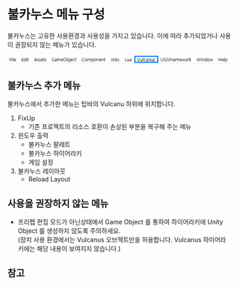 # 불카누스 메뉴 구성

불카누스는 고유한 사용환경과 사용성을 가지고 있습니다. 이에 따라 추가되었거나 사용이 권장되지 않는 메뉴가 있습니다. 

![UI-Main-Menu.png](./media/images/UI-Main-Menu.png)

## 불카누스 추가 메뉴
불카누스에서 추가한 메뉴는 탑바의 Vulcanu 하위에 위치합니다.
1. FixUp
   - 기존 프로젝트의 리소스 호환이 손상된 부분을 복구해 주는 메뉴
2. 윈도우 출력
   - 불카누스 팔레트
   - 불카누스 하이어라키
   - 게임 설정
2. 불카누스 레이아웃 
   - Reload Layout

## 사용을 권장하지 않는 메뉴
- 프리펩 편집 모드가 아닌상태에서 Game Object 를 통하여 하이어라키에 Unity Object 를 생성하지 않도록 주의하세요.  
  (장치 사용 환경에서는 Vulcanus 오브젝트만을 허용합니다. Vulcanus 하이어라키에는 해당 내용이 보여지지 않습니다.)

## 참고